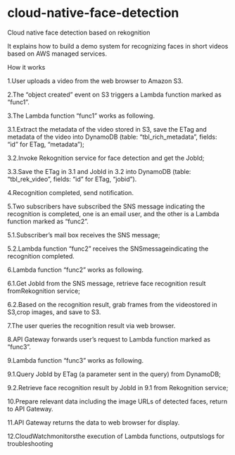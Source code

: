 # cloud-native-face-detection

Cloud native face detection based on rekognition

It explains how to build a demo system for recognizing faces in short videos based on AWS managed services.

How it works

1.User uploads a video from the web browser to Amazon S3.

2.The “object created” event on S3 triggers a Lambda function marked as “func1”. 

3.The Lambda function “func1” works as following. 

3.1.Extract the metadata of the video stored in S3, save the ETag and metadata of the video into DynamoDB (table: “tbl_rich_metadata”, fields: “id” for ETag, “metadata”); 

3.2.Invoke Rekognition service for face detection and get the JobId; 

3.3.Save the ETag in 3.1 and JobId in 3.2 into DynamoDB (table: “tbl_rek_video”, fields: “id” for ETag, “jobid”). 

4.Recognition completed, send notification.

5.Two subscribers have subscribed the SNS message indicating the recognition is completed, one is an email user, and the other is a Lambda function marked as “func2”.

5.1.Subscriber’s mail box receives the SNS message;

5.2.Lambda function “func2” receives the SNSmessageindicating the recognition completed.

6.Lambda function “func2” works as following.

6.1.Get JobId from the SNS message, retrieve face recognition result fromRekognition service;

6.2.Based on the recognition result, grab frames from the videostored in S3,crop images, and save to S3.

7.The user queries the recognition result via web browser.

8.API Gateway forwards user’s request to Lambda function marked as “func3”.

9.Lambda function “func3” works as following.

9.1.Query JobId by ETag (a parameter sent in the query) from DynamoDB;

9.2.Retrieve face recognition result by JobId in 9.1 from Rekognition service;

10.Prepare relevant data including the image URLs of detected faces, return to API Gateway.

11.API Gateway returns the data to web browser for display.

12.CloudWatchmonitorsthe execution of Lambda functions, outputslogs for troubleshooting

